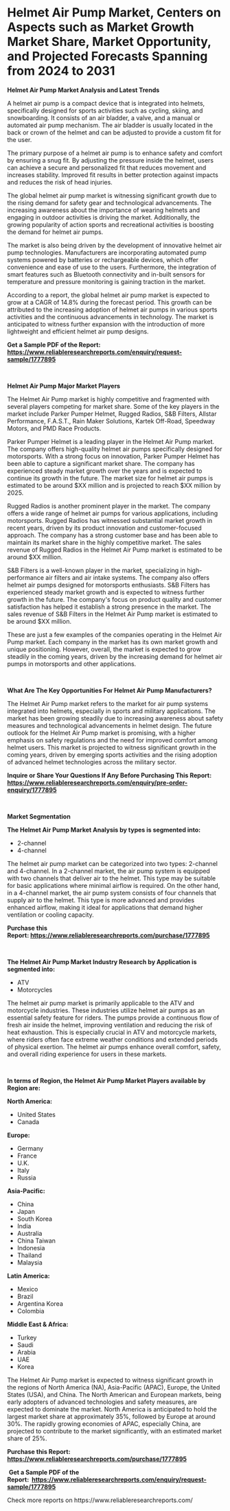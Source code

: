 <p><h1>Helmet Air Pump Market, Centers on Aspects such as Market Growth Market Share, Market Opportunity, and Projected Forecasts Spanning from 2024 to 2031</h1></p><p><strong>Helmet Air Pump Market Analysis and Latest Trends</strong></p>
<p><p>A helmet air pump is a compact device that is integrated into helmets, specifically designed for sports activities such as cycling, skiing, and snowboarding. It consists of an air bladder, a valve, and a manual or automated air pump mechanism. The air bladder is usually located in the back or crown of the helmet and can be adjusted to provide a custom fit for the user.</p><p>The primary purpose of a helmet air pump is to enhance safety and comfort by ensuring a snug fit. By adjusting the pressure inside the helmet, users can achieve a secure and personalized fit that reduces movement and increases stability. Improved fit results in better protection against impacts and reduces the risk of head injuries.</p><p>The global helmet air pump market is witnessing significant growth due to the rising demand for safety gear and technological advancements. The increasing awareness about the importance of wearing helmets and engaging in outdoor activities is driving the market. Additionally, the growing popularity of action sports and recreational activities is boosting the demand for helmet air pumps.</p><p>The market is also being driven by the development of innovative helmet air pump technologies. Manufacturers are incorporating automated pump systems powered by batteries or rechargeable devices, which offer convenience and ease of use to the users. Furthermore, the integration of smart features such as Bluetooth connectivity and in-built sensors for temperature and pressure monitoring is gaining traction in the market.</p><p>According to a report, the global helmet air pump market is expected to grow at a CAGR of 14.8% during the forecast period. This growth can be attributed to the increasing adoption of helmet air pumps in various sports activities and the continuous advancements in technology. The market is anticipated to witness further expansion with the introduction of more lightweight and efficient helmet air pump designs.</p></p>
<p><strong>Get a Sample PDF of the Report:&nbsp; <a href="https://www.reliableresearchreports.com/enquiry/request-sample/1777895">https://www.reliableresearchreports.com/enquiry/request-sample/1777895</a></strong></p>
<p>&nbsp;</p>
<p><strong>Helmet Air Pump Major Market Players</strong></p>
<p><p>The Helmet Air Pump market is highly competitive and fragmented with several players competing for market share. Some of the key players in the market include Parker Pumper Helmet, Rugged Radios, S&B Filters, Allstar Performance, F.A.S.T., Rain Maker Solutions, Kartek Off-Road, Speedway Motors, and PMD Race Products.</p><p>Parker Pumper Helmet is a leading player in the Helmet Air Pump market. The company offers high-quality helmet air pumps specifically designed for motorsports. With a strong focus on innovation, Parker Pumper Helmet has been able to capture a significant market share. The company has experienced steady market growth over the years and is expected to continue its growth in the future. The market size for helmet air pumps is estimated to be around $XX million and is projected to reach $XX million by 2025.</p><p>Rugged Radios is another prominent player in the market. The company offers a wide range of helmet air pumps for various applications, including motorsports. Rugged Radios has witnessed substantial market growth in recent years, driven by its product innovation and customer-focused approach. The company has a strong customer base and has been able to maintain its market share in the highly competitive market. The sales revenue of Rugged Radios in the Helmet Air Pump market is estimated to be around $XX million.</p><p>S&B Filters is a well-known player in the market, specializing in high-performance air filters and air intake systems. The company also offers helmet air pumps designed for motorsports enthusiasts. S&B Filters has experienced steady market growth and is expected to witness further growth in the future. The company's focus on product quality and customer satisfaction has helped it establish a strong presence in the market. The sales revenue of S&B Filters in the Helmet Air Pump market is estimated to be around $XX million.</p><p>These are just a few examples of the companies operating in the Helmet Air Pump market. Each company in the market has its own market growth and unique positioning. However, overall, the market is expected to grow steadily in the coming years, driven by the increasing demand for helmet air pumps in motorsports and other applications.</p></p>
<p>&nbsp;</p>
<p><strong>What Are The Key Opportunities For Helmet Air Pump Manufacturers?</strong></p>
<p><p>The Helmet Air Pump market refers to the market for air pump systems integrated into helmets, especially in sports and military applications. The market has been growing steadily due to increasing awareness about safety measures and technological advancements in helmet design. The future outlook for the Helmet Air Pump market is promising, with a higher emphasis on safety regulations and the need for improved comfort among helmet users. This market is projected to witness significant growth in the coming years, driven by emerging sports activities and the rising adoption of advanced helmet technologies across the military sector.</p></p>
<p><strong>Inquire or Share Your Questions If Any Before Purchasing This Report: <a href="https://www.reliableresearchreports.com/enquiry/pre-order-enquiry/1777895">https://www.reliableresearchreports.com/enquiry/pre-order-enquiry/1777895</a></strong></p>
<p>&nbsp;</p>
<p><strong>Market Segmentation</strong></p>
<p><strong>The Helmet Air Pump Market Analysis by types is segmented into:</strong></p>
<p><ul><li>2-channel</li><li>4-channel</li></ul></p>
<p><p>The helmet air pump market can be categorized into two types: 2-channel and 4-channel. In a 2-channel market, the air pump system is equipped with two channels that deliver air to the helmet. This type may be suitable for basic applications where minimal airflow is required. On the other hand, in a 4-channel market, the air pump system consists of four channels that supply air to the helmet. This type is more advanced and provides enhanced airflow, making it ideal for applications that demand higher ventilation or cooling capacity.</p></p>
<p><strong>Purchase this Report:&nbsp;<a href="https://www.reliableresearchreports.com/purchase/1777895">https://www.reliableresearchreports.com/purchase/1777895</a></strong></p>
<p>&nbsp;</p>
<p><strong>The Helmet Air Pump Market Industry Research by Application is segmented into:</strong></p>
<p><ul><li>ATV</li><li>Motorcycles</li></ul></p>
<p><p>The helmet air pump market is primarily applicable to the ATV and motorcycle industries. These industries utilize helmet air pumps as an essential safety feature for riders. The pumps provide a continuous flow of fresh air inside the helmet, improving ventilation and reducing the risk of heat exhaustion. This is especially crucial in ATV and motorcycle markets, where riders often face extreme weather conditions and extended periods of physical exertion. The helmet air pumps enhance overall comfort, safety, and overall riding experience for users in these markets.</p></p>
<p>&nbsp;</p>
<p><strong>In terms of Region, the Helmet Air Pump Market Players available by Region are:</strong></p>
<p>
    <p> <strong> North America: </strong>
        <ul>
            <li>United States</li>
            <li>Canada</li>
        </ul>
        </p> 
    <p> <strong> Europe: </strong>
        <ul>
            <li>Germany</li>
            <li>France</li>
            <li>U.K.</li>
            <li>Italy</li>
            <li>Russia</li>
        </ul>
        </p> 
    <p> <strong> Asia-Pacific: </strong>
        <ul>
            <li>China</li>
            <li>Japan</li>
            <li>South Korea</li>
            <li>India</li>
            <li>Australia</li>
            <li>China Taiwan</li>
            <li>Indonesia</li>
            <li>Thailand</li>
            <li>Malaysia</li>
        </ul>
        </p> 
    <p> <strong> Latin America: </strong>
        <ul>
            <li>Mexico</li>
            <li>Brazil</li>
            <li>Argentina Korea</li>
            <li>Colombia</li>
        </ul>
        </p> 
    <p> <strong> Middle East & Africa: </strong>
        <ul>
            <li>Turkey</li>
            <li>Saudi</li>
            <li>Arabia</li>
            <li>UAE</li>
            <li>Korea</li>
        </ul>
    </p>
    </p>
<p><p>The Helmet Air Pump market is expected to witness significant growth in the regions of North America (NA), Asia-Pacific (APAC), Europe, the United States (USA), and China. The North American and European markets, being early adopters of advanced technologies and safety measures, are expected to dominate the market. North America is anticipated to hold the largest market share at approximately 35%, followed by Europe at around 30%. The rapidly growing economies of APAC, especially China, are projected to contribute to the market significantly, with an estimated market share of 25%.</p></p>
<p><strong>Purchase this Report: <a href="https://www.reliableresearchreports.com/purchase/1777895">https://www.reliableresearchreports.com/purchase/1777895</a></strong></p>
<p>&nbsp;<strong>Get a Sample PDF of the Report:&nbsp;&nbsp;<a href="https://www.reliableresearchreports.com/enquiry/request-sample/1777895">https://www.reliableresearchreports.com/enquiry/request-sample/1777895</a></strong></p>
<p><strong></strong></p>
<p>Check more reports on https://www.reliableresearchreports.com/</p>